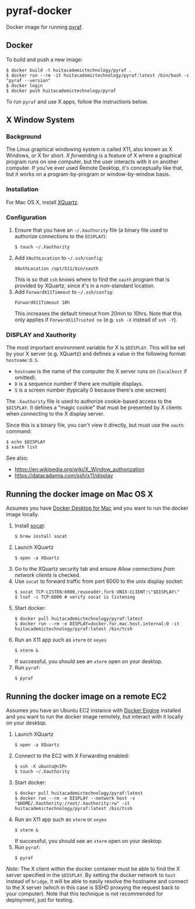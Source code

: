# pyraf-docker

Docker image for running [pyraf](https://iraf-community.github.io/).

## Docker

To build and push a new image:

```
$ docker build -t huitacademictechnology/pyraf .
$ docker run --rm -it huitacademictechnology/pyraf:latest /bin/bash -c "pyraf --version"
$ docker login
$ docker push huitacademictechnology/pyraf
```

To run `pyraf` and use X apps, follow the instructions below.

## X Window System

### Background 

The Linux graphical windowing system is called X11, also known as X Windows, or X for short. _X forwarding_ is a feature of X where a graphical program runs on one computer, but the user interacts with it on another computer. If you've ever used Remote Desktop, it's conceptually like that, but it works on a program-by-program or window-by-window basis. 

### Installation

For Mac OS X, install [XQuartz](https://www.xquartz.org/).

### Configuration

1. Ensure that you have an `~/.Xauthority` file (a binary file used to authorize connections to the `DISPLAY`):
    ```
    $ touch ~/.Xauthority
    ```
2. Add `XAuthLocation` to `~/.ssh/config`:
    ```
    XAuthLocation /opt/X11/bin/xauth
    ```
    This is so that `ssh` knows where to find the `xauth` program that is provided by XQuartz, since it's in a non-standard location.
3. Add `ForwardX11Timeout` to `~/.ssh/config`:
    ```
    ForwardX11Timeout 10h
    ```
    This increases the default timeout from 20min to 10hrs. Note that this only applies if `ForwardX11Trusted no` (e.g. `ssh -X` instead of `ssh -Y`).

### DISPLAY and Xauthority

The most important environment variable for X is `$DISPLAY`. This will be set by your X server (e.g. XQuartz) and defines a value in the following format: `hostname:D.S`.

-  `hostname` is the name of the computer the X server runs on (`localhost` if omitted).
-  `D` is a sequence number if there are multiple displays.
-  `S` is a screen number (typically 0 because there's one secreen)

The `.Xauthority` file is used to authorize cookie-based access to the `$DISPLAY`. It defines a "magic cookie" that must be presented by X clients when connecting to the X display server.

Since this is a binary file, you can't view it directly, but must use the `xauth` command:

```
$ echo $DISPLAY
$ xauth list
```

See also:
- https://en.wikipedia.org/wiki/X_Window_authorization
- https://datacadamia.com/ssh/x11/display

## Running the docker image on Mac OS X

Assumes you have [Docker Desktop for Mac](https://docs.docker.com/desktop/mac/install/) and you want to run the docker image locally.

1. Install [socat](https://linux.die.net/man/1/socat):
    ```
    $ brew install socat
    ```
2. Launch XQuartz
    ```
    $ open -a XQuartz
    ```
3. Go to the XQuartz security tab and ensure _Allow connections from network clients_ is checked.
4. Use `socat` to forward traffic from port 6000 to the unix display socket:
    ```
    $ socat TCP-LISTEN:6000,reuseaddr,fork UNIX-CLIENT:\"$DISPLAY\"
    $ lsof -i TCP:6000 # verify socat is listening
    ```
5. Start docker:
    ```
    $ docker pull huitacademictechnology/pyraf:latest
    $ docker run --rm -e DISPLAY=docker.for.mac.host.internal:0 -it huitacademictechnology/pyraf:latest /bin/tcsh
    ```
6. Run an X11 app such as `xterm` or `xeyes`
    ```
    $ xterm &
    ```
    If successful, you should see an `xterm` open on your desktop. 
7. Run `pyraf`:
    ```
    $ pyraf
    ```

## Running the docker image on a remote EC2

Assumes you have an Ubuntu EC2 instance with [Docker Engine](https://docs.docker.com/engine/install/ubuntu/) installed and you want to run the docker image remotely, but interact with it locally on your desktop. 

1. Launch XQuartz
    ```
    $ open -a XQuartz
    ```
2. Connect to the EC2 with X Forwarding enabled:
    ```
    $ ssh -X ubuntu@<IP>
    $ touch ~/.Xauthority
    ```
3. Start docker:
    ```
    $ docker pull huitacademictechnology/pyraf:latest
    $ docker run --rm -e DISPLAY --network host -v "$HOME/.Xauthority:/root/.Xauthority:rw" -it huitacademictechnology/pyraf:latest /bin/tcsh
    ```
4. Run an X11 app such as `xterm` or `xeyes`
    ```
    $ xterm &
    ```
    If successful, you should see an `xterm` open on your desktop. 
5. Run `pyraf`:
    ```
    $ pyraf
    ```

_Note:_ The X client within the docker container must be able to find the X server specified in the `$DISPLAY`. By setting the docker network to `host` instead of `bridge`, it will be able to easily resolve the hostname and connect to the X server (which in this case is SSHD proxying the request back to your computer). Note that this technique is not recommended for deployment, just for testing.
